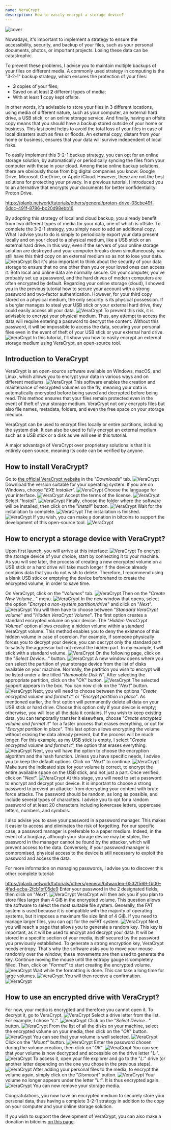 ```yaml
---
name: VeraCrypt
description: How to easily encrypt a storage device?
---
```

![cover](assets/cover.webp)

Nowadays, it's important to implement a strategy to ensure the accessibility, security, and backup of your files, such as your personal documents, photos, or important projects. Losing these data can be catastrophic.

To prevent these problems, I advise you to maintain multiple backups of your files on different media. A commonly used strategy in computing is the "3-2-1" backup strategy, which ensures the protection of your files:
- **3** copies of your files;
- Saved on at least **2** different types of media;
- With at least **1** copy kept offsite.

In other words, it's advisable to store your files in 3 different locations, using media of different nature, such as your computer, an external hard drive, a USB stick, or an online storage service. And finally, having an offsite copy means that you should have a backup stored outside of your home or business. This last point helps to avoid the total loss of your files in case of local disasters such as fires or floods. An external copy, distant from your home or business, ensures that your data will survive independent of local risks.

To easily implement this 3-2-1 backup strategy, you can opt for an online storage solution, by automatically or periodically syncing the files from your computer with those in your cloud. Among these online backup solutions, there are obviously those from big digital companies you know: Google Drive, Microsoft OneDrive, or Apple iCloud. However, these are not the best solutions for protecting your privacy. In a previous tutorial, I introduced you to an alternative that encrypts your documents for better confidentiality: Proton Drive.

https://planb.network/tutorials/others/general/proton-drive-03cbe49f-6ddc-491f-8786-bc20d98ebb16

By adopting this strategy of local and cloud backup, you already benefit from two different types of media for your data, one of which is offsite. To complete the 3-2-1 strategy, you simply need to add an additional copy. What I advise you to do is simply to periodically export your data present locally and on your cloud to a physical medium, like a USB stick or an external hard drive. In this way, even if the servers of your online storage solution are destroyed and your computer breaks down simultaneously, you still have this third copy on an external medium so as not to lose your data.
![VeraCrypt](assets/notext/01.webp)
But it's also important to think about the security of your data storage to ensure that no one other than you or your loved ones can access it. Both local and online data are normally secure. On your computer, you've probably set up a password, and the hard drives of modern computers are often encrypted by default. Regarding your online storage (cloud), I showed you in the previous tutorial how to secure your account with a strong password and two-factor authentication. However, for your third copy stored on a physical medium, the only security is its physical possession. If a burglar manages to steal your USB stick or your external hard drive, they could easily access all your data.
![VeraCrypt](assets/notext/02.webp)
To prevent this risk, it is advisable to encrypt your physical medium. Thus, any attempt to access the data will require entering a password to decrypt the content. Without this password, it will be impossible to access the data, securing your personal files even in the event of theft of your USB stick or your external hard drive.
![VeraCrypt](assets/notext/03.webp)
In this tutorial, I'll show you how to easily encrypt an external storage medium using VeraCrypt, an open-source tool.

## Introduction to VeraCrypt

VeraCrypt is an open-source software available on Windows, macOS, and Linux, which allows you to encrypt your data in various ways and on different mediums.
![VeraCrypt](assets/notext/04.webp)
This software enables the creation and maintenance of encrypted volumes on the fly, meaning your data is automatically encrypted before being saved and decrypted before being read. This method ensures that your files remain protected even in the event of theft of your storage medium. VeraCrypt not only encrypts files but also file names, metadata, folders, and even the free space on your storage medium.

VeraCrypt can be used to encrypt files locally or entire partitions, including the system disk. It can also be used to fully encrypt an external medium such as a USB stick or a disk as we will see in this tutorial.

A major advantage of VeraCrypt over proprietary solutions is that it is entirely open source, meaning its code can be verified by anyone.

## How to install VeraCrypt?

Go to [the official VeraCrypt website](https://www.veracrypt.fr/en/Downloads.html) in the "*Downloads*" tab.
![VeraCrypt](assets/notext/05.webp)
Download the version suitable for your operating system. If you are on Windows, choose "*EXE Installer*".
![VeraCrypt](assets/notext/06.webp)
Choose the language for your interface.
![VeraCrypt](assets/notext/07.webp)
Accept the terms of the license.
![VeraCrypt](assets/notext/08.webp)
Select "*Install*".
![VeraCrypt](assets/notext/09.webp)
Finally, choose the folder where the software will be installed, then click on the "*Install*" button.
![VeraCrypt](assets/notext/10.webp)
Wait for the installation to complete.
![VeraCrypt](assets/notext/11.webp)
The installation is finished.
![VeraCrypt](assets/notext/12.webp)
If you wish, you can make a donation in bitcoins to support the development of this open-source tool.
![VeraCrypt](assets/notext/13.webp)
## How to encrypt a storage device with VeraCrypt?

Upon first launch, you will arrive at this interface:
![VeraCrypt](assets/notext/14.webp)
To encrypt the storage device of your choice, start by connecting it to your machine. As you will see later, the process of creating a new encrypted volume on a USB stick or a hard drive will take much longer if the device already contains data that you do not wish to delete. Therefore, I recommend using a blank USB stick or emptying the device beforehand to create the encrypted volume, in order to save time.

On VeraCrypt, click on the "*Volumes*" tab.
![VeraCrypt](assets/notext/15.webp)
Then on the "*Create New Volume...*" menu.
![VeraCrypt](assets/notext/16.webp)
In the new window that opens, select the option "*Encrypt a non-system partition/drive*" and click on "*Next*".
![VeraCrypt](assets/notext/17.webp)
You will then have to choose between "*Standard VeraCrypt volume*" and "*Hidden VeraCrypt Volume*". The first option creates a standard encrypted volume on your device. The "*Hidden VeraCrypt Volume*" option allows creating a hidden volume within a standard VeraCrypt volume. This method enables you to deny the existence of this hidden volume in case of coercion. For example, if someone physically forces you to decrypt your device, you can decrypt only the standard part to satisfy the aggressor but not reveal the hidden part. In my example, I will stick with a standard volume.
![VeraCrypt](assets/notext/18.webp)
On the following page, click on the "*Select Device...*" button.
![VeraCrypt](assets/notext/19.webp)
A new window opens where you can select the partition of your storage device from the list of disks available on your machine. Normally, the partition you wish to encrypt will be listed under a line titled "*Removable Disk N*". After selecting the appropriate partition, click on the "*OK*" button.
![VeraCrypt](assets/notext/20.webp)
The selected support appears in the box. You can now click on the "*Next*" button. ![VeraCrypt](assets/notext/21.webp)
Next, you will need to choose between the options "*Create encrypted volume and format it*" or "*Encrypt partition in place*". As mentioned earlier, the first option will permanently delete all data on your USB stick or hard drive. Choose this option only if your device is empty; otherwise, you will lose all the data it contains. If you wish to keep existing data, you can temporarily transfer it elsewhere, choose "*Create encrypted volume and format it*" for a faster process that erases everything, or opt for "*Encrypt partition in place*". This last option allows encrypting the volume without erasing the data already present, but the process will be much longer. For this example, as my USB stick is empty, I select "*Create encrypted volume and format it*", the option that erases everything.
![VeraCrypt](assets/notext/22.webp)
Next, you will have the option to choose the encryption algorithm and the hash function. Unless you have specific needs, I advise you to keep the default options. Click on "*Next*" to continue.
![VeraCrypt](assets/notext/23.webp)
Make sure the indicated size for your volume is correct, to encrypt the entire available space on the USB stick, and not just a part. Once verified, click on "*Next*".
![VeraCrypt](assets/notext/24.webp)
At this stage, you will need to set a password to encrypt and decrypt your device. It is important to choose a strong password to prevent an attacker from decrypting your content with brute force attacks. The password should be random, as long as possible, and include several types of characters. I advise you to opt for a random password of at least 20 characters including lowercase letters, uppercase letters, numbers, and symbols.

I also advise you to save your password in a password manager. This makes it easier to access and eliminates the risk of forgetting. For our specific case, a password manager is preferable to a paper medium. Indeed, in the event of a burglary, although your storage device may be stolen, the password in the manager cannot be found by the attacker, which will prevent access to the data. Conversely, if your password manager is compromised, physical access to the device is still necessary to exploit the password and access the data.

For more information on managing passwords, I advise you to discover this other complete tutorial:

https://planb.network/tutorials/others/general/bitwarden-0532f569-fb00-4fad-acba-2fcb1bf05de9
Enter your password in the 2 designated fields, then click on "*Next*". ![VeraCrypt](assets/notext/25.webp)
VeraCrypt will then ask you if you plan to store files larger than 4 GiB in the encrypted volume. This question allows the software to select the most suitable file system. Generally, the FAT system is used because it is compatible with the majority of operating systems, but it imposes a maximum file size limit of 4 GiB. If you need to manage larger files, you can opt for the exFAT system.
![VeraCrypt](assets/notext/26.webp)
Next, you will reach a page that allows you to generate a random key. This key is important, as it will be used to encrypt and decrypt your data. It will be stored in a specific section of your media, itself secured by the password you previously established. To generate a strong encryption key, VeraCrypt needs entropy. That's why the software asks you to move your mouse randomly over the window; these movements are then used to generate the key. Continue moving the mouse until the entropy gauge is completely filled. Then, click on "*Format*" to start creating the encrypted volume.
![VeraCrypt](assets/notext/27.webp)
Wait while the formatting is done. This can take a long time for large volumes.
![VeraCrypt](assets/notext/28.webp)
You will then receive a confirmation.
![VeraCrypt](assets/notext/29.webp)
## How to use an encrypted drive with VeraCrypt?

For now, your media is encrypted and therefore you cannot open it. To decrypt it, go to VeraCrypt.
![VeraCrypt](assets/notext/30.webp)
Select a drive letter from the list. For example, I chose "*L:*".
![VeraCrypt](assets/notext/31.webp)
Click on the "*Select Device...*" button.
![VeraCrypt](assets/notext/32.webp)
From the list of all the disks on your machine, select the encrypted volume on your media, then click on the "*OK*" button.
![VeraCrypt](assets/notext/33.webp)
You can see that your volume is well selected.
![VeraCrypt](assets/notext/34.webp)
Click on the "*Mount*" button.
![VeraCrypt](assets/notext/35.webp)
Enter the password chosen during the volume creation, then click on "*OK*".
![VeraCrypt](assets/notext/36.webp)
You can see that your volume is now decrypted and accessible on the drive letter "*L:*".
![VeraCrypt](assets/notext/37.webp)
To access it, open your file explorer and go to the "*L:*" drive (or another letter depending on the one you chose in the previous steps). ![VeraCrypt](assets/notext/38.webp)
After adding your personal files to the media, to encrypt the volume again, simply click on the "*Dismount*" button.
![VeraCrypt](assets/notext/39.webp)
Your volume no longer appears under the letter "*L:*". It is thus encrypted again.
![VeraCrypt](assets/notext/40.webp)
You can now remove your storage media.

Congratulations, you now have an encrypted medium to securely store your personal data, thus having a complete 3-2-1 strategy in addition to the copy on your computer and your online storage solution.

If you wish to support the development of VeraCrypt, you can also make a donation in bitcoins [on this page](https://www.veracrypt.fr/en/Donation.html).